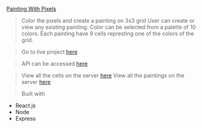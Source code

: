 <a href="https://painting-with-pixels-app.mesupi.now.sh">Painting With Pixels</a>

> Color the pixels and create a painting on 3x3 grid
> User can create or view any existing painting. Color can be selected from a palette of 10 colors.
> Each painting have 9 cells represting one of the colors of the grid.

> Go to live project <a href="https://painting-with-pixels-app.mesupi.now.sh">here</a>

> API can be accessed <a href="https://afternoon-citadel-97734.herokuapp.com/">here</a>

> View all the cells on the server <a href="https://afternoon-citadel-97734.herokuapp.com/api/cells">here</a>
> View all the paintings on the server <a href="https://afternoon-citadel-97734.herokuapp.com/api/paintings">here</a>

> Built with 
  - React.js
  - Node
  - Express


